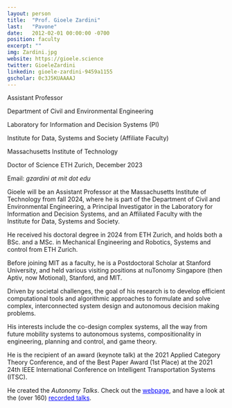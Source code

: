 ```yaml
---
layout: person
title:  "Prof. Gioele Zardini"
last:   "Pavone"
date:   2012-02-01 00:00:00 -0700
position: faculty
excerpt: ""
img: Zardini.jpg
website: https://gioele.science
twitter: GioeleZardini
linkedin: gioele-zardini-9459a1155
gscholar: 0c3J5KUAAAAJ
---
```


Assistant Professor

Department of Civil and Environmental Engineering

Laboratory for Information and Decision Systems (PI)

Institute for Data, Systems and Society (Affiliate Faculty)

Massachusetts Institute of Technology

Doctor of Science ETH Zurich, December 2023

Email: <em>gzardini at mit dot edu</em>

Gioele will be an Assistant Professor at the Massachusetts Institute of Technology from fall 2024, where he is part of the Department of Civil and Environmental Engineering, a Principal Investigator in the Laboratory for Information and Decision Systems, and an Affiliated Faculty with the Institute for Data, Systems and Society.

He received his doctoral degree in 2024 from ETH Zurich, and holds both a BSc. and a MSc. in Mechanical Engineering and Robotics, Systems and control from ETH Zurich.

Before joining MIT as a faculty, he is a Postdoctoral Scholar at Stanford University, and held various visiting positions at nuTonomy Singapore (then Aptiv, now Motional), Stanford, and MIT.

Driven by societal challenges, the goal of his research is to develop efficient computational tools and algorithmic approaches to formulate and solve complex, interconnected system design and autonomous decision making problems.

His interests include the co-design complex systems, all the way from future mobility systems to autonomous systems, compositionality in engineering, planning and control, and game theory.

He is the recipient of an award (keynote talk) at the 2021 Applied Category Theory Conference, and of the Best Paper Award (1st Place) at the 2021 24th IEEE International Conference on Intelligent Transportation Systems (ITSC).
		
He created the <em>Autonomy Talks</em>. Check out the <a href="https://gioele.science/autonomytalks.html" target="_blank" style="color: blue;">webpage</a>, and have a look at the (over 160) <a href="https://www.youtube.com/playlist?list=PLOjPogOkotlO-nrJ1Pw2hWMpqh7E-_L97" target="_blank" style="color: blue;">recorded talks</a>.
